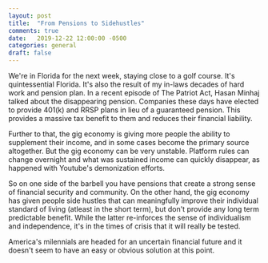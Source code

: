 ```yaml
---
layout: post
title:  "From Pensions to Sidehustles"
comments: true
date:   2019-12-22 12:00:00 -0500
categories: general
draft: false
---
```


We're in Florida for the next week, staying close to a golf course. It's quintessential Florida. It's also the result of my in-laws decades of hard work and pension plan. In a recent episode of The Patriot Act, Hasan Minhaj talked about the disappearing pension. Companies these days have elected to provide 401(k) and RRSP plans in lieu of a guaranteed pension. This provides a massive tax benefit to them and reduces their financial liability. 

Further to that, the gig economy is giving more people the ability to supplement their income, and in some cases become the primary source altogether. But the gig economy can be very unstable. Platform rules can change overnight and what was sustained income can quickly disappear, as happened with Youtube's demonization efforts. 

So on one side of the barbell you have pensions that create a strong sense of financial security and community. On the other hand, the gig economy has given people side hustles that can meaningfully improve their individual standard of living (atleast in the short term), but don't provide any long term predictable benefit. While the latter re-inforces the sense of individualism and independence, it's in the times of crisis that it will really be tested. 

America's milennials are headed for an uncertain financial future and it doesn't seem to have an easy or obvious solution at this point. 